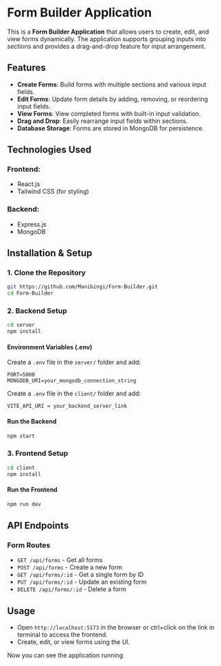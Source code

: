 # Form Builder Application

This is a **Form Builder Application** that allows users to create, edit, and view forms dynamically. The application supports grouping inputs into sections and provides a drag-and-drop feature for input arrangement.

## Features

- **Create Forms**: Build forms with multiple sections and various input fields.
- **Edit Forms**: Update form details by adding, removing, or reordering input fields.
- **View Forms**: View completed forms with built-in input validation.
- **Drag and Drop**: Easily rearrange input fields within sections.
- **Database Storage**: Forms are stored in MongoDB for persistence.

## Technologies Used

### **Frontend:**

- React.js
- Tailwind CSS (for styling)

### **Backend:**

- Express.js
- MongoDB

## Installation & Setup

### **1. Clone the Repository**

```bash
git https://github.com/Manibingi/Form-Builder.git
cd Form-Builder
```

### **2. Backend Setup**

```bash
cd server
npm install
```

#### **Environment Variables (.env)**

Create a `.env` file in the `server/` folder and add:

```
PORT=5000
MONGODB_URI=your_mongodb_connection_string
```

Create a `.env` file in the `client/` folder and add:

```
VITE_API_URI = your_backend_server_link

```

#### **Run the Backend**

```bash
npm start
```

### **3. Frontend Setup**

```bash
cd client
npm install
```

#### **Run the Frontend**

```bash
npm run dev
```

## API Endpoints

### **Form Routes**

- `GET /api/forms` - Get all forms
- `POST /api/forms` - Create a new form
- `GET /api/forms/:id` - Get a single form by ID
- `PUT /api/forms/:id` - Update an existing form
- `DELETE /api/forms/:id` - Delete a form

## Usage

- Open `http://localhost:5173` in the browser or ctrl+click on the link in terminal to access the frontend.
- Create, edit, or view forms using the UI.

Now you can see the application running
